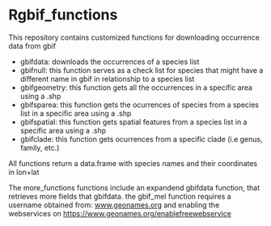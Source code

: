 # Rgbif_functions
This repository contains customized functions for downloading occurrence data from gbif
  - gbifdata: downloads the occurrences of a species list
  - gbifnull: this function serves as a check list for species that might have a different name in gbif in relationship to a species list
  - gbifgeometry: this function gets all the occurrences in a specific area using a .shp
  - gbifsparea: this function gets the ocurrences of species from a species list in a specific area using a .shp
  - gbifspatial: this function gets spatial features from a species list in a specific area using a .shp
  - gbifclade: this function gets ocurrences from a specific clade (i.e genus, family, etc.)


All functions return a data.frame with species names and their coordinates in lon+lat

The more_functions functions include an expandend gbifdata function, that retrieves more fields that gbifdata. the gbif_mel function requires a username obtained from: www.geonames.org and enabling the webservices on https://www.geonames.org/enablefreewebservice
